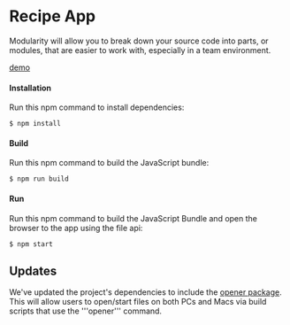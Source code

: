 # Recipe App

Modularity will allow you to break down your source code into parts, or modules,
that are easier to work with, especially in a team environment.

[demo](http://rawgit.com/MoonHighway/learning-react/master/chapter-05/recipe-app/dist/)

#### Installation

Run this npm command to install dependencies:

```
$ npm install
```

#### Build

Run this npm command to build the JavaScript bundle:

```
$ npm run build
```

#### Run

Run this npm command to build the JavaScript Bundle and open the browser to the app using the file api:

```
$ npm start
```

## Updates

We've updated the project's dependencies to include the [opener package](https://www.npmjs.com/package/opener). This will allow users to open/start files on both PCs and Macs via build scripts that use the '''opener''' command.

